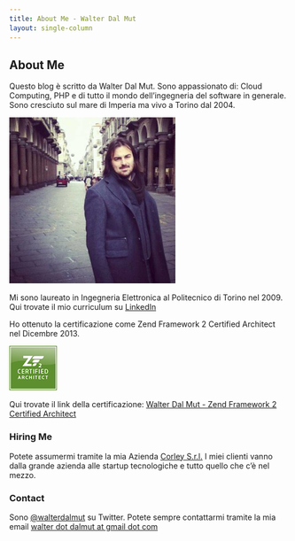```yaml
---
title: About Me - Walter Dal Mut
layout: single-column
---
```


## About Me

Questo blog è scritto da Walter Dal Mut. Sono appassionato di: Cloud Computing,
PHP e di tutto il mondo dell’ingegneria del software in generale. Sono cresciuto
sul mare di Imperia ma vivo a Torino dal 2004.

<div class="row text-center" style="margin-bottom: 10px">
    <img src="/static/img/wdalmut.jpg" alt="wdalmut" />
</div>

Mi sono laureato in Ingegneria Elettronica al Politecnico di Torino nel 2009.
Qui trovate il mio curriculum su [LinkedIn](http://www.linkedin.com/in/walterdalmut)

Ho ottenuto la certificazione come Zend Framework 2 Certified Architect nel Dicembre 2013.

<div class="row text-center" style="margin-bottom: 10px">
    <img alt="Zend Framework Certified Architect" src="/static/img/zfca-logo-m.jpg" />
</div>

Qui trovate il link della certificazione: [Walter Dal Mut - Zend Framework 2 Certified
Architect](http://www.zend.com/en/yellow-pages/ZEND024190)

### Hiring Me

Potete assumermi tramite la mia Azienda [Corley S.r.l.](www.corley.it)
I miei clienti vanno dalla grande azienda alle startup tecnologiche e tutto quello che c’è nel mezzo.

### Contact

Sono [@walterdalmut](http://twitter.com/walterdalmut) su Twitter. Potete sempre
contattarmi tramite la mia email <u>walter dot dalmut at gmail dot com</u>
